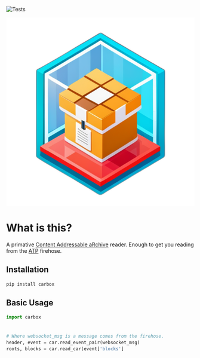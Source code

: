 ![Tests](https://github.com/jbn/car/actions/workflows/test.yaml/badge.svg)

![A Box](./logo.png "A helmet for the psychonaut")

# What is this?

A primative [Content Addressable aRchive](https://ipld.io/specs/transport/car/)
reader. Enough to get you reading from the [ATP](https://atproto.com/) firehose.

## Installation

```bash
pip install carbox
```

## Basic Usage

```python
import carbox


# Where websocket_msg is a message comes from the firehose.
header, event = car.read_event_pair(websocket_msg)
roots, blocks = car.read_car(event['blocks']
```

